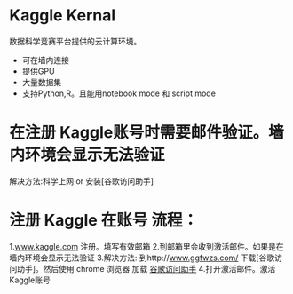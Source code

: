 # Kaggle Kernal 
数据科学竞赛平台提供的云计算环境。
- 可在墙内连接
- 提供GPU
- 大量数据集
- 支持Python,R。且能用notebook mode 和 script mode 

# 在注册 Kaggle账号时需要邮件验证。墙内环境会显示无法验证
解决方法:科学上网 or 安装[谷歌访问助手]

# 注册 Kaggle 在账号 流程：
1.www.kaggle.com 注册。填写有效邮箱
2.到邮箱里会收到激活邮件。如果是在墙内环境会显示无法验证
3.解决方法:
  到http://www.ggfwzs.com/ 下载[谷歌访问助手]。然后使用 chrome 浏览器 加载 [谷歌访问助手](加载教程http://www.ggfwzs.com/ff/chrome/index.html)
4.打开激活邮件。激活Kaggle账号
